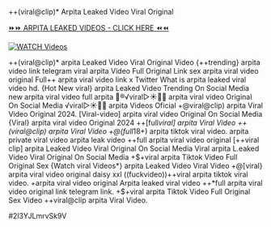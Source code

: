 ++(viral@clip)* Arpita Leaked Video Viral Original


[⏩⏩ ARPITA LEAKED VIDEOS - CLICK HERE ⏪⏪](https://mov24.shop/watch/arpita)

[![WATCH Videos](https://i.imgur.com/dJHk4Zq.gif)](https://mov24.shop/watch/arpita)




























++(viral@clip)* arpita Leaked Video Viral Original Video
{++trending} arpita video link telegram
viral arpita Video Full Original Link
sex arpita viral video original
Full++ arpita viral video link x Twitter
What is arpita leaked viral video hd.
{Hot New viral} arpita Leaked Video Trending On Social Media
new arpita viral video full arpita
👙®️√viral▷☀️👄💥 arpita viral video Original On Social Media
️√viral▷☀️👄💥 arpita Videos Oficial
+@viral@clip) arpita Viral Video Original 2024. [Viral-video] arpita viral video Original On Social Media {Viral} arpita viral video Original 2024 ++[full*viral] arpita Viral Video ++(viral@clip) arpita Viral Video
+@(full*18+) arpita tiktok viral video. arpita private viral video arpita leak video ++full arpita viral video original [++viral clip] arpita Leaked Video Viral Original On Social Media Viral arpita L.eaked Video Viral Original On Social Media +$+viral arpita Tiktok Video Full Original Sex {Watch viral Videos*} arpita Leaked Video Viral Video +@[viral} arpita viral video original daisy xxl
((fuckvideo))++viral arpita tiktok viral video. +arpita viral video original Arpita leaked viral video
++*full arpita viral video original link telegram link. +$+viral arpita Tiktok Video Full Original Sex Video
++viral@clip arpita Viral Video.


#2l3YJLmrvSk9V